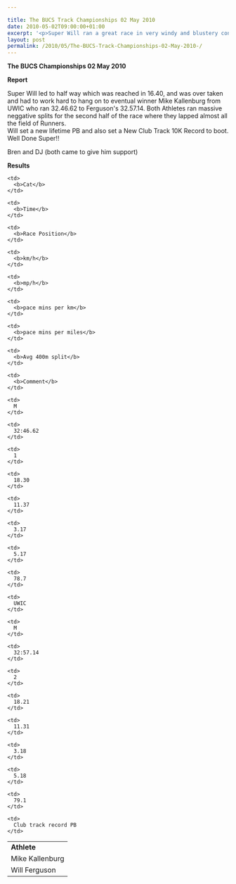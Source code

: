 ```yaml
---

title: The BUCS Track Championships 02 May 2010
date: 2010-05-02T09:00:00+01:00
excerpt: '<p>Super Will ran a great race in very windy and blustery conditions to finish 2nd in the BUCS 10K Track B Race Final Held at Bedford International Stadium on Sunday 2nd May 2010, Brendan Ward (Club Chairman) BUCS Track 10000m 02 May 2010 Photos Report Results</p>'
layout: post
permalink: /2010/05/The-BUCS-Track-Championships-02-May-2010-/
---
```

**The BUCS Championships 02 May 2010** </p> 

**Report**

Super Will led to half way which was reached in 16.40, and was over taken and had to work hard to hang on to eventual winner Mike Kallenburg from UWIC who ran 32.46.62 to Ferguson's 32.57.14. Both Athletes ran massive neggative splits for the second half of the race where they lapped almost all the field of Runners.  
Will set a new lifetime PB and also set a New Club Track 10K Record to boot.  
Well Done Super!!

Bren and DJ (both came to give him support) 

<a name="Report"></a>**Results**</p> 

<table>
  <colgroup> <col> <col> <col> <col> <col> <col> <col> <col> <col> <col> 
  
  <tr>
    <td>
      <b>Athlete</b>
    </td>
    
    <td>
      <b>Cat</b>
    </td>
    
    <td>
      <b>Time</b>
    </td>
    
    <td>
      <b>Race Position</b>
    </td>
    
    <td>
      <b>km/h</b>
    </td>
    
    <td>
      <b>mp/h</b>
    </td>
    
    <td>
      <b>pace mins per km</b>
    </td>
    
    <td>
      <b>pace mins per miles</b>
    </td>
    
    <td>
      <b>Avg 400m split</b>
    </td>
    
    <td>
      <b>Comment</b>
    </td>
  </tr>
  
  <tr>
    <td>
      Mike Kallenburg
    </td>
    
    <td>
      M
    </td>
    
    <td>
      32:46.62
    </td>
    
    <td>
      1
    </td>
    
    <td>
      18.30
    </td>
    
    <td>
      11.37
    </td>
    
    <td>
      3.17
    </td>
    
    <td>
      5.17
    </td>
    
    <td>
      78.7
    </td>
    
    <td>
      UWIC
    </td>
  </tr>
  
  <tr>
    <td>
      Will Ferguson
    </td>
    
    <td>
      M
    </td>
    
    <td>
      32:57.14
    </td>
    
    <td>
      2
    </td>
    
    <td>
      18.21
    </td>
    
    <td>
      11.31
    </td>
    
    <td>
      3.18
    </td>
    
    <td>
      5.18
    </td>
    
    <td>
      79.1
    </td>
    
    <td>
      Club track record PB
    </td>
  </tr></colgroup>
</table>

<map name="100109w.jpg">
  <area shape="RECT" coords="677,27,696,48" alt="Race Winner" />
  
  <area shape="RECT" coords="379,28,393,45" alt="Sarah Greef" />
  
  <area shape="RECT" coords="354,28,368,46" alt="Rachel Vines" />
  
  <area shape="RECT" coords="303,28,318,46" alt="Anna Maughan" />
  
  <area shape="RECT" coords="206,28,220,46" alt="Dawn Addinall" />
  
  <area shape="RECT" coords="86,28,103,46" alt="Alex Evans" />
</map>

<map name="100109m.jpg">
  <area shape="RECT" coords="63,31,76,45" alt="Clive Scott" />
  
  <area shape="RECT" coords="112,32,121,44" alt="Paul Davies" />
  
  <area shape="RECT" coords="118,32,129,43" alt="Paul Stonuary" />
  
  <area shape="RECT" coords="223,29,236,47" alt="James Gibbs" />
  
  <area shape="RECT" coords="255,29,264,42" alt="David Smeath" />
  
  <area shape="RECT" coords="263,28,272,43" alt="Chris Hale" />
  
  <area shape="RECT" coords="275,31,288,45" alt="Rob Shute" />
  
  <area shape="RECT" coords="308,31,321,45" alt="Billy Bradshaw" />
  
  <area shape="RECT" coords="582,29,594,46" alt="Will Ferguson" />
  
  <area shape="RECT" coords="680,30,694,45" alt="Race Winner" />
</map>